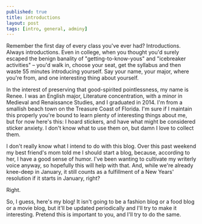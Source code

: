 ```yaml
---
published: true
title: introductions
layout: post
tags: [intro, general, adminy]
---
```

Remember the first day of every class you've ever had? Introductions. Always introductions. Even in college, when you thought you'd surely escaped the benign banality of "getting-to-know-yous" and "icebreaker activities" – you'd walk in, choose your seat, get the syllabus and then waste 55 minutes introducing yourself. Say your name, your major, where you're from, and one interesting thing about yourself.

In the interest of preserving that good-spirited pointlessness, my name is Renee. I was an English major, Literature concentration, with a minor in Medieval and Renaissance Studies, and I graduated in 2014. I'm from a smallish beach town on the Treasure Coast of Florida. I'm sure if I maintain this properly you're bound to learn plenty of interesting things about me, but for now here's this: I hoard stickers, and have what might be considered sticker anxiety. I don't know what to use them on, but damn I love to collect them.

I don't really know what I intend to do with this blog. Over this past weekend my best friend's mom told me I should start a blog, because, according to her, I have a good sense of humor. I've been wanting to cultivate my writerly voice anyway, so hopefully this will help with that. And, while we're already knee-deep in January, it still counts as a fulfillment of a New Years' resolution if it starts in January, right? 

Right.

So, I guess, here's my blog! It isn't going to be a fashion blog or a food blog or a movie blog, but it'll be updated periodically and I'll try to make it interesting. Pretend this is important to you, and I'll try to do the same. 